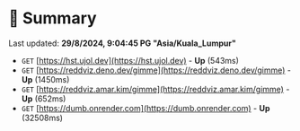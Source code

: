 # 📖 Summary
Last updated: **29/8/2024, 9:04:45 PG "Asia/Kuala_Lumpur"**

- `GET` [https://hst.ujol.dev](https://hst.ujol.dev) - **Up** (543ms)
- `GET` [https://reddviz.deno.dev/gimme](https://reddviz.deno.dev/gimme) - **Up** (1450ms)
- `GET` [https://reddviz.amar.kim/gimme](https://reddviz.amar.kim/gimme) - **Up** (652ms)
- `GET` [https://dumb.onrender.com](https://dumb.onrender.com) - **Up** (32508ms)
